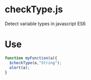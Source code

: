 # checkType.js
Detect variable types in javascript ES6

# Use
```javascript
function myFunction(a){
  $checkType(a,"String");
  alert(a);
}
```
